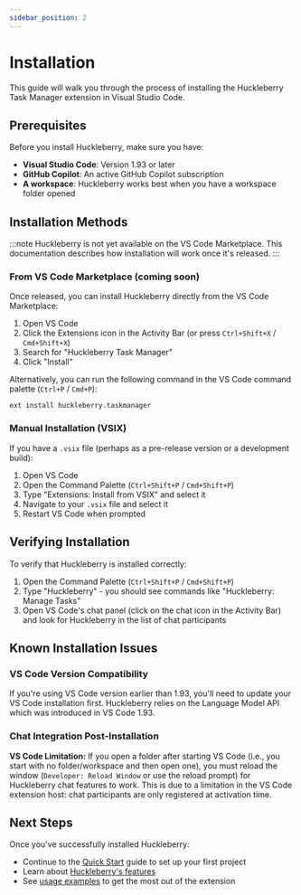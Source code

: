 ```yaml
---
sidebar_position: 2
---
```


# Installation

This guide will walk you through the process of installing the Huckleberry Task Manager extension in Visual Studio Code.

## Prerequisites

Before you install Huckleberry, make sure you have:

- **Visual Studio Code**: Version 1.93 or later
- **GitHub Copilot**: An active GitHub Copilot subscription
- **A workspace**: Huckleberry works best when you have a workspace folder opened

## Installation Methods

:::note
Huckleberry is not yet available on the VS Code Marketplace. This documentation describes how installation will work once it's released.
:::

### From VS Code Marketplace (coming soon)

Once released, you can install Huckleberry directly from the VS Code Marketplace:

1. Open VS Code
2. Click the Extensions icon in the Activity Bar (or press `Ctrl+Shift+X` / `Cmd+Shift+X`)
3. Search for "Huckleberry Task Manager"
4. Click "Install"

Alternatively, you can run the following command in the VS Code command palette (`Ctrl+P` / `Cmd+P`):

```
ext install huckleberry.taskmanager
```

### Manual Installation (VSIX)

If you have a `.vsix` file (perhaps as a pre-release version or a development build):

1. Open VS Code
2. Open the Command Palette (`Ctrl+Shift+P` / `Cmd+Shift+P`)
3. Type "Extensions: Install from VSIX" and select it
4. Navigate to your `.vsix` file and select it
5. Restart VS Code when prompted

## Verifying Installation

To verify that Huckleberry is installed correctly:

1. Open the Command Palette (`Ctrl+Shift+P` / `Cmd+Shift+P`)
2. Type "Huckleberry" - you should see commands like "Huckleberry: Manage Tasks"
3. Open VS Code's chat panel (click on the chat icon in the Activity Bar) and look for Huckleberry in the list of chat participants

## Known Installation Issues

### VS Code Version Compatibility

If you're using VS Code version earlier than 1.93, you'll need to update your VS Code installation first. Huckleberry relies on the Language Model API which was introduced in VS Code 1.93.

### Chat Integration Post-Installation

**VS Code Limitation:** If you open a folder after starting VS Code (i.e., you start with no folder/workspace and then open one), you must reload the window (`Developer: Reload Window` or use the reload prompt) for Huckleberry chat features to work. This is due to a limitation in the VS Code extension host: chat participants are only registered at activation time.

## Next Steps

Once you've successfully installed Huckleberry:

- Continue to the [Quick Start](./quick-start.md) guide to set up your first project
- Learn about [Huckleberry's features](./features.md)
- See [usage examples](./usage.md) to get the most out of the extension